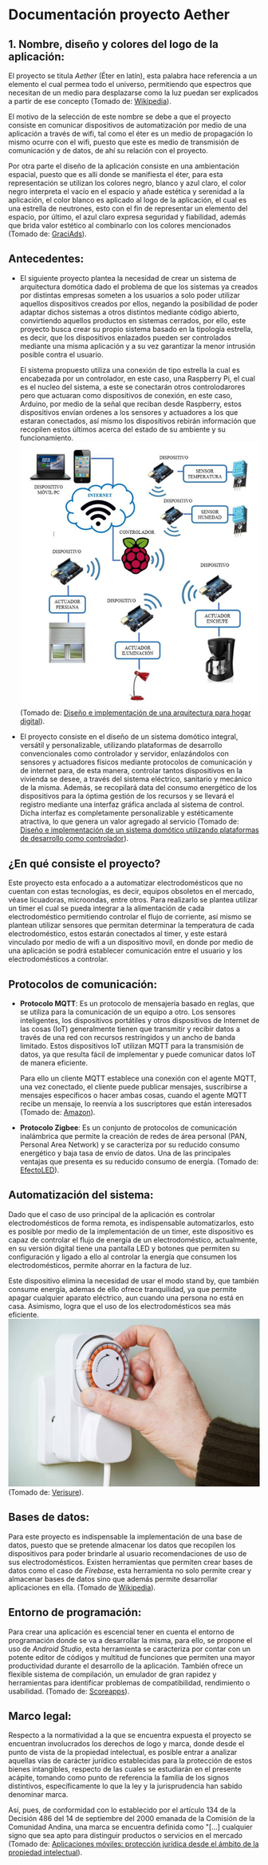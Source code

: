 # Documentación proyecto Aether
## 1. Nombre, diseño y colores del logo de la aplicación:
El proyecto se titula *Aether* (Éter en latín), esta palabra hace referencia a un elemento el cual permea todo el universo, permitiendo que espectros que necesitan de un medio para desplazarse como la luz puedan ser explicados a partir de ese concepto (Tomado de: [Wikipedia](https://es.wikipedia.org/wiki/%C3%89ter_(elemento))).

El motivo de la selección de este nombre se debe a que el proyecto consiste en comunicar dispositivos de automatización por medio de una aplicación a través de wifi, tal como el éter es un medio de propagación lo mismo ocurre con el wifi, puesto que este es medio de transmisión de comunicación y de datos, de ahí su relación con el proyecto.

Por otra parte el diseño de la aplicación consiste en una ambientación espacial, puesto que es allí donde se manifiesta el éter, para esta representación se utilizan los colores negro, blanco y azul claro, el color negro interpreta el vacío en el espacio y añade estética y serenidad a la aplicación, el color blanco es aplicado al logo de la aplicación, el cual es una estrella de neutrones, esto con el fin de representar un elemento del espacio, por último, el azul claro expresa seguridad y fiabilidad, además que brida valor estético al combinarlo con los colores mencionados (Tomado de: [GraciAds](https://graciads.com/significado-de-colores-en-marketing/#:~:text=Negro,Chanel%2C%20Adidas%20y%20Louis%20Vuitton.)).

## Antecedentes:

* El siguiente proyecto plantea la necesidad de crear un sistema de arquitectura domótica dado el problema de que los sistemas ya creados por distintas empresas someten a los usuarios a solo poder utilizar aquellos dispositivos creados por ellos, negando la posibilidad de poder adaptar dichos sistemas a otros distintos mediante código abierto, convirtiendo aquellos productos en sistemas cerrados, por ello, este proyecto busca crear su propio sistema basado en la tipología estrella, es decir, que los dispositivos enlazados pueden ser controlados mediante una misma aplicación y a su vez garantizar la menor intrusión posible contra el usuario.
   
   El sistema propuesto utiliza una conexión de tipo estrella la cual es encabezada por un controlador, en este caso, una Raspberry Pi, el cual es el nucleo del sistema, a este se conectarán otros controlodarores pero que actuaran como dispositivos de conexión, en este caso, Arduino, por medio de la señal que reciban desde Raspberry, estos dispositivos envían ordenes a los sensores y actuadores a los que estaran conectados, así mismo los dispositivos rebirán información que recopilen estos últimos acerca del estado de su ambiente y su funcionamiento. 
   ![Red](Red.png)
   (Tomado de: [Diseño e implementación de una arquitectura para hogar digital](https://oa.upm.es/53096/1/TFG_JOAQUIN_PEREZ_MORALES.pdf)).

* El proyecto consiste en el diseño de un sistema domótico integral, versátil y
personalizable, utilizando plataformas de desarrollo convencionales como controlador y servidor, enlazándolos con sensores y actuadores físicos mediante protocolos de comunicación y de internet para, de esta manera, controlar tantos dispositivos en la vivienda se desee, a través del sistema eléctrico, sanitario y mecánico de la misma. Además, se recopilará data del consumo energético de los dispositivos para la óptima gestión de los recursos y se llevará el registro mediante una interfaz gráfica anclada al sistema de control. Dicha interfaz es completamente personalizable y estéticamente atractiva, lo que genera un valor agregado al servicio (Tomado de: [Diseño e implementación de un
sistema domótico utilizando plataformas de desarrollo como controlador](https://repositorio.ulima.edu.pe/bitstream/handle/20.500.12724/8026/La_Cruz_Chac%C3%B3n_Jonat%C3%A1n?sequence=3)).

## ¿En qué consiste el proyecto?

Este proyecto esta enfocado a a automatizar electrodomésticos que no cuentan con estas tecnologías, es decir, equipos obsoletos en el mercado, véase licuadoras, microondas, entre otros. Para realizarlo se plantea utilizar un timer el cual se pueda integrar a la alimentación de cada electrodoméstico permitiendo controlar el flujo de corriente, así mismo se plantean utilizar sensores que permitan determinar la temperatura de cada electrodoméstico, estos estarán conectados al timer, y este estará vinculado por medio de wifi a un dispositivo movil, en donde por medio de una aplicación se podrá establecer comunicación entre el usuario y los electrodomésticos a controlar.

## Protocolos de comunicación:

* **Protocolo MQTT**: Es un protocolo de mensajería basado en reglas, que se utiliza para la comunicación de un equipo a otro. Los sensores inteligentes, los dispositivos portátiles y otros dispositivos de Internet de las cosas (IoT) generalmente tienen que transmitir y recibir datos a través de una red con recursos restringidos y un ancho de banda limitado. Estos dispositivos IoT utilizan MQTT para la transmisión de datos, ya que resulta fácil de implementar y puede comunicar datos IoT de manera eficiente. 

   Para ello un cliente MQTT establece una conexión con el agente MQTT, una vez conectado, el cliente puede publicar mensajes, suscribirse a mensajes específicos o hacer ambas cosas, cuando el agente MQTT recibe un mensaje, lo reenvía a los suscriptores que están interesados (Tomado de: [Amazon](https://aws.amazon.com/es/what-is/mqtt/#:~:text=El%20protocolo%20MQTT%20define%20un,admitir%20tambi%C3%A9n%20el%20protocolo%20WSS.)).

* **Protocolo Zigbee**: Es un conjunto de protocolos de comunicación inalámbrica que permite la creación de redes de área personal (PAN, Personal Area Network) y se caracteriza por su reducido consumo energético y baja tasa de envío de datos. Una de las principales ventajas que presenta es su reducido consumo de energía. (Tomado de: [EfectoLED](https://www.efectoled.com/blog/es/que-es-zigbee/#:~:text=Zigbee%20es%20un%20conjunto%20de,tasa%20de%20env%C3%ADo%20de%20datos.)).

## Automatización del sistema:

Dado que el caso de uso principal de la aplicación es controlar electrodomésticos de forma remota, es indispensable automatizarlos, esto es posible por medio de la implementación de un timer, este dispositivo es capaz de controlar el flujo de energía de un electrodoméstico, actualmente, en su versión digital tiene una pantalla LED y botones que permiten su configuración y ligado a ello al controlar la energía que consumen los electrodomésticos, permite ahorrar en la factura de luz. 

Este dispositivo elimina la necesidad de usar el modo stand by, que también consume energía, ademas de ello ofrece tranquilidad, ya que permite apagar cualquier aparato eléctrico, aun cuando una persona no está en casa. Asimismo, logra que el uso de los electrodomésticos sea más eficiente.
![timer](timer.jpg)
(Tomado de: [Verisure](https://www.verisure.com.ar/blog/temporizador-enchufes-como-funciona-ventajas-y-desventajas#:~:text=Un%20temporizador%20enchufe%20es%20un,tan%20solo%20programar%20su%20configuraci%C3%B3n.)).
## Bases de datos:

Para este proyecto es indispensable la implementación de una base de datos, puesto que se pretende almacenar los datos que recopilen los dispositivos para poder brindarle al usuario recomendaciones de uso de sus electrodomésticos. Existen herramientas que permiten crear bases de datos como el caso de *Firebase*, esta herramienta no solo permite crear y almacenar bases de datos sino que además permite desarrollar aplicaciones en ella. (Tomado de [Wikipedia](https://es.wikipedia.org/wiki/Firebase)).

## Entorno de programación:

Para crear una aplicación es escencial tener en cuenta el entorno de programación donde se va a desarrollar la misma, para ello, se propone el uso de *Android Studio*, esta herramienta se caracteriza por contar con un potente editor de códigos y multitud de funciones que permiten una mayor productividad durante el desarrollo de la aplicación. También ofrece un flexible sistema de compilación, un emulador de gran rapidez y herramientas para identificar problemas de compatibilidad, rendimiento o usabilidad. (Tomado de: [Scoreapps](https://scoreapps.com/blog/es/android-studio/#:~:text=Ventajas%20de%20Android%20Studio&text=Ejecuta%20la%20aplicaci%C3%B3n%20en%20tiempo,visualizarlas%20en%20un%20mismo%20entorno.)).

## Marco legal:

Respecto a la normatividad a la que se encuentra expuesta el proyecto se encuentran involucrados los derechos de logo y marca, donde desde el punto de vista de la propiedad intelectual, es posible entrar a analizar aquellas vías de carácter jurídico establecidas para la protección de estos bienes intangibles, respecto de las cuales se estudiarán en el presente acápite, tomando como punto de referencia la familia de los signos distintivos, específicamente lo que la ley y la jurisprudencia han sabido denominar marca.

Así, pues, de conformidad con lo establecido por el artículo 134 de la Decisión 486 del 14 de septiembre del 2000 emanada de la Comisión de la Comunidad Andina, una marca se encuentra definida como "[…] cualquier signo que sea apto para distinguir productos o servicios en el mercado (Tomado de: [Aplicaciones móviles: protección jurídica desde el ámbito de la propiedad intelectual](https://revistas.uexternado.edu.co/index.php/propin/article/view/5777/7597)).
